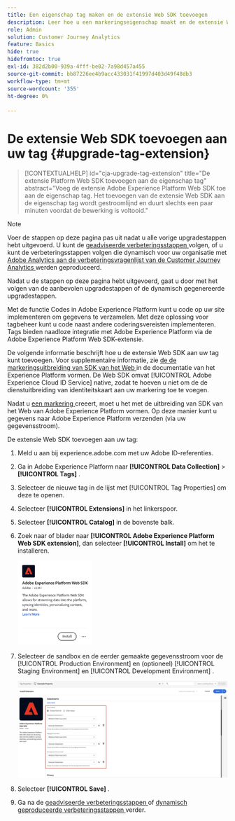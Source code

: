 ```yaml
---
title: Een eigenschap tag maken en de extensie Web SDK toevoegen
description: Leer hoe u een markeringseigenschap maakt en de extensie Web SDK toevoegt
role: Admin
solution: Customer Journey Analytics
feature: Basics
hide: true
hidefromtoc: true
exl-id: 382d2b00-939a-4fff-be02-7a98d457a455
source-git-commit: bb87226ee4b9acc433031f41997d403d49f48db3
workflow-type: tm+mt
source-wordcount: '355'
ht-degree: 0%

---
```


# De extensie Web SDK toevoegen aan uw tag {#upgrade-tag-extension}

<!-- markdownlint-disable MD034 -->

>[!CONTEXTUALHELP]
>id="cja-upgrade-tag-extension"
>title="De extensie Platform Web SDK toevoegen aan de eigenschap tag"
>abstract="Voeg de extensie Adobe Experience Platform Web SDK toe aan de eigenschap tag. Het toevoegen van de extensie Web SDK aan de eigenschap tag wordt gestroomlijnd en duurt slechts een paar minuten voordat de bewerking is voltooid."

<!-- markdownlint-enable MD034 -->

>[!NOTE]
> 
>Voer de stappen op deze pagina pas uit nadat u alle vorige upgradestappen hebt uitgevoerd. U kunt de [ geadviseerde verbeteringsstappen ](/help/getting-started/cja-upgrade/cja-upgrade-recommendations.md#recommended-upgrade-steps-for-most-organizations) volgen, of u kunt de verbeteringsstappen volgen die dynamisch voor uw organisatie met [ Adobe Analytics aan de verbeteringsvragenlijst van de Customer Journey Analytics ](https://gigazelle.github.io/cja-ttv/) werden geproduceerd.
>
>Nadat u de stappen op deze pagina hebt uitgevoerd, gaat u door met het volgen van de aanbevolen upgradestappen of de dynamisch gegenereerde upgradestappen.

Met de functie Codes in Adobe Experience Platform kunt u code op uw site implementeren om gegevens te verzamelen. Met deze oplossing voor tagbeheer kunt u code naast andere coderingsvereisten implementeren. Tags bieden naadloze integratie met Adobe Experience Platform via de Adobe Experience Platform Web SDK-extensie.

De volgende informatie beschrijft hoe u de extensie Web SDK aan uw tag kunt toevoegen. Voor supplementaire informatie, zie [ de de markeringsuitbreiding van SDK van het Web ](https://experienceleague.adobe.com/en/docs/experience-platform/tags/extensions/client/web-sdk/web-sdk-extension-configuration) in de documentatie van het Experience Platform vormen. De Web SDK omvat [!UICONTROL Adobe Experience Cloud ID Service] native, zodat te hoeven u niet om de de dienstuitbreiding van identiteitskaart aan uw markering toe te voegen.

Nadat u [ een markering ](/help/getting-started/cja-upgrade/cja-upgrade-tag-property.md) creeert, moet u het met de uitbreiding van SDK van het Web van Adobe Experience Platform vormen. Op deze manier kunt u gegevens naar Adobe Experience Platform verzenden (via uw gegevensstroom).

De extensie Web SDK toevoegen aan uw tag:

1. Meld u aan bij experience.adobe.com met uw Adobe ID-referenties.

1. Ga in Adobe Experience Platform naar **[!UICONTROL Data Collection]** > **[!UICONTROL Tags]** .

1. Selecteer de nieuwe tag in de lijst met [!UICONTROL Tag Properties] om deze te openen.

1. Selecteer **[!UICONTROL Extensions]** in het linkerspoor.

1. Selecteer **[!UICONTROL Catalog]** in de bovenste balk.

1. Zoek naar of blader naar **[!UICONTROL Adobe Experience Platform Web SDK extension]**, dan selecteer **[!UICONTROL Install]** om het te installeren.

   <img src="assets/aepwebsdk-extension.png" width="35%"/>

1. Selecteer de sandbox en de eerder gemaakte gegevensstroom voor de [!UICONTROL Production Environment] en (optioneel) [!UICONTROL Staging Environment] en [!UICONTROL Development Environment] .

   ![ de uitbreidingsconfiguratie van SDK van het Web AEP ](assets/aepwebsk-extension-datastreams.png)

1. Selecteer **[!UICONTROL Save]** .

1. Ga na de [ geadviseerde verbeteringsstappen ](/help/getting-started/cja-upgrade/cja-upgrade-recommendations.md#recommended-upgrade-steps-for-most-organizations) of [ dynamisch geproduceerde verbeteringsstappen ](https://gigazelle.github.io/cja-ttv/) verder.
